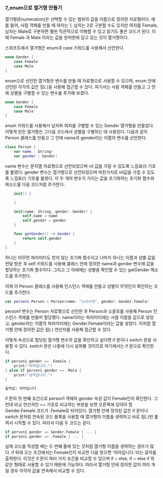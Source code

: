 ### 7_enum으로 열거형 만들기

열거형(Enumeration)은 선택할 수 있는 범위의 값을 이름으로 정의한 자료형이다.
예를 들어, 사람 객체를 만들 때 여자는 1, 남자는 2로 구분할 수도 있지만 여자를 Female, 남자는 Male로 구분하면 훨씬 직관적으로 이해할 수 있고 읽기도 좋은 코드가 된다.
이때 Female 과 Male 이라는 값을 한꺼번에 담고 있는 것이 열거형이다.

스위프트에서 열거형은 enum과 case 키워드를 사용해서 선언한다.
```swift
enum Gender {
    case Female
    case Male
}
```
enum으로 선언한 열거형은 변수를 만들 때 자료형으로 사용할 수 있으며, enum 안에 선언된 각각의 값은 점(.)을 사용해 접근할 수 있다.
여기서는 사람 객체를 만들고 그 안에 성별을 구별할 수 있는 변수를 추가해 보겠다.
```swift
enum Gender {
    case Female
    case Male
}
```
enum 키워드를 사용해서 남자와 여자를 구별할 수 있는 Gender 열거형을 만들었다. 이렇게 만든 열거형은 그다음 코드에서 성별을 구별하는 데 사용된다.
다음과 같이 Person 클래스를 만들고 그 안에 name과 gender라는 이름의 변수를 선언한다.
```swift
class Person {
    var name : String!
    var gender : Gender!
```

name 변수는 문자열 자료형으로 선언되었으며 nil 값을 가질 수 있도록 느낌표(!) 기호를 붙였다.
gender 변수는 열거형으로 선언되었으며 마찬가지로 nil값을 가질 수 있도록 느낌표(!) 기호를 붙였다.
이 두 개의 변수가 가지는 값을 초기화하는 초기화 함수와 메소드를 다음 코드처럼 추가한다.
```swift
    init() {
    
    }

    init(name: String, gender: Gender) {
        self.name = name
        self.gender = gender
    }

    func getGender() -> Gender {
        return self.gender
    }
}
```
하나는 아무런 파라미터도 받지 않는 초기화 함수이고 나머지 하나는 이름과 성별 값을 전달 받은 후 self 키워드를 사용해 클래스 안에 정의한 name과 gender 변수에 값을 할당하는 초기화 함수이다.
그리고 그 아래에는 성별을 확인할 수 있는 getGender 메소드를 추가한다.

이제 이 Person 클래스를 사용해 인스턴스 객체를 만들고 성별이 무엇인지 확인하는 코드를 추가한다.
```swift
var person1:Person = Person(name: "소녀시대", gender: Gender.Female)
```
person1 변수는 Person 자료형으로 선언한 후 Person과 소괄호를 사용해 Person 인스턴스 객체를 만들어 할당했다.
name이라는 파라미터에는 사람 이름을 값으로 넣었고, gender라는 이름의 파라미터에는 Gender.Female이라는 값을 넣었다. 이처럼 열거형 안에 정의한 값은 점(.) 연산자를 사용해 접근할 수 있다.

이렇게 속성으로 할당된 열거형 변수의 값을 확인하고 싶다면 if 문이나 switch 문을 사용할 수 있다. switch 문은 나중에 다시 살펴볼 것이므로 여기에서는 if 문으로 확인한다.
```swift
if person1.gender == .Female {
    print("여자입니다.")
} else if person1.gender == .Male {
    print("남자입니다.")
}

출력값) 여자입니다.
```
if 문의 첫 번쨰 조건으로 person1 객체의 gender 속성 값이 Female인지 확인한다.
그런데 비교 연산자인 == 기호로 비교하는 부분을 보면 오른쪽에 있어야 할 Gender.Female 코드가 .Female로 되어있다.
열거형 안에 정의된 값은 if 문이나 switch 문처럼 연속된 코드 블록을 사용할 때 열거형의 이름을 생략하고 바로 점(.)만 붙여서 시작할 수 있다. 따라서 다음 두 코드는 같다.
```swift
if person1.gender == Gender.Female { ... }
if person1.gender == .Female { ... }
```
실제 코드를 작성할 때는 두 번째 줄에 있는 것처럼 열거형 이름을 생략하는 경우가 많다.
if 뒤에 오는 조건에서는 Female인지 비교한 다음 맞으면 '여자입니다.'라는 글자를 출력한다.
이것은 if 문이 여러 가지 조건을 비교할 수 있으며 if ~ else, if ~ else if 와 같은 형태로 사용할 수 있기 때문에 가능하다.
따라서 열거형 안에 정의한 값이 여러 개일 경우 각각의 값을 연속해서 비교할 수 있다.

